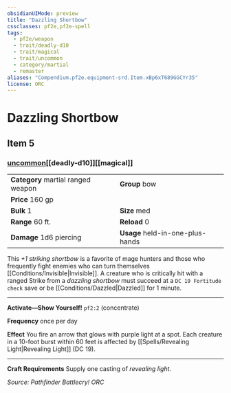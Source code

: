 ```yaml
---
obsidianUIMode: preview
title: "Dazzling Shortbow"
cssclasses: pf2e,pf2e-spell
tags:
  - pf2e/weapon
  - trait/deadly-d10
  - trait/magical
  - trait/uncommon
  - category/martial
  - remaster
aliases: "Compendium.pf2e.equipment-srd.Item.xBp6xT689GGCYr35"
license: ORC
---
```

# Dazzling Shortbow
## Item 5
### [uncommon](uncommon "Uncommon Rarity Trait")[[deadly-d10]][[magical]]

|  |  |
| -- | -- |
| **Category** martial ranged weapon | **Group** bow |
| **Price** 160 gp |  |
| **Bulk** 1 | **Size** med |
|**Range** 60 ft.| **Reload** 0|
| **Damage** 1d6 piercing  | **Usage** held-in-one-plus-hands |



This _+1 striking shortbow_ is a favorite of mage hunters and those who frequently fight enemies who can turn themselves [[Conditions/Invisible|Invisible]]. A creature who is critically hit with a ranged Strike from a _dazzling shortbow_ must succeed at a `DC 19 Fortitude check` save or be [[Conditions/Dazzled|Dazzled]] for 1 minute.

* * *

**Activate—Show Yourself!** `pf2:2` (concentrate)

**Frequency** once per day

**Effect** You fire an arrow that glows with purple light at a spot. Each creature in a 10-foot burst within 60 feet is affected by [[Spells/Revealing Light|Revealing Light]] (DC 19).

* * *

**Craft Requirements** Supply one casting of _revealing light_.

*Source: Pathfinder Battlecry!*
*ORC*